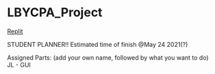 # LBYCPA_Project

[Replit](https://replit.com/join/rdtxfgau-jeyell26)

STUDENT PLANNER!!
Estimated time of finish @May 24 2021(?)

Assigned Parts: (add your own name, followed by what you want to do)  
JL - GUI
